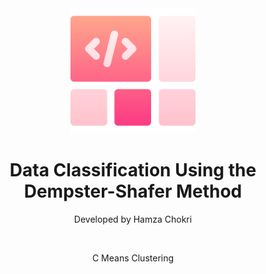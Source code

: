 <div align="center">

  <img src="logo.png" alt="logo" width="200" height="auto" />
  <h1>Data Classification Using the Dempster-Shafer Method</h1>
  
  <p>
    Developed by Hamza Chokri 
   
  </p><br />
  <p>
    C Means Clustering
  </p>

<br />
